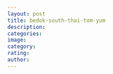 ```yaml
---
layout: post
title: bedok-south-thai-tom-yum
description:
categories:
image:
category:
rating:
author:
---
```


